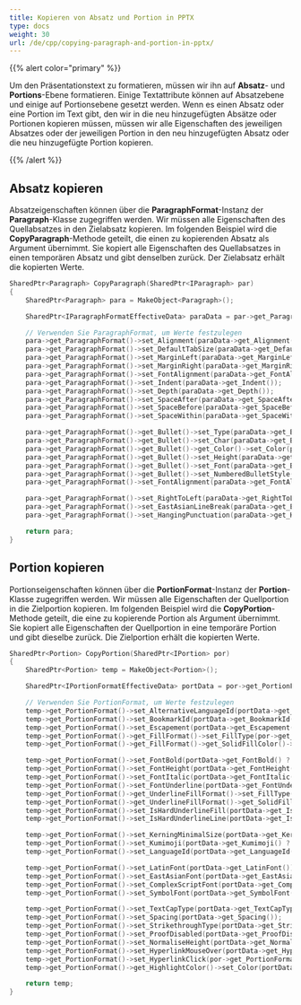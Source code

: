 ```yaml
---
title: Kopieren von Absatz und Portion in PPTX
type: docs
weight: 30
url: /de/cpp/copying-paragraph-and-portion-in-pptx/
---
```


{{% alert color="primary" %}} 

Um den Präsentationstext zu formatieren, müssen wir ihn auf **Absatz**- und **Portions**-Ebene formatieren. 
Einige Textattribute können auf Absatzebene und einige auf Portionsebene gesetzt werden. 
Wenn es einen Absatz oder eine Portion im Text gibt, den wir in die neu hinzugefügten Absätze oder Portionen kopieren müssen, müssen wir alle Eigenschaften des jeweiligen Absatzes oder der jeweiligen Portion in den neu hinzugefügten Absatz oder die neu hinzugefügte Portion kopieren.

{{% /alert %}} 

## **Absatz kopieren**
Absatzeigenschaften können über die **ParagraphFormat**-Instanz der **Paragraph**-Klasse zugegriffen werden. 
Wir müssen alle Eigenschaften des Quellabsatzes in den Zielabsatz kopieren. Im folgenden Beispiel wird die **CopyParagraph**-Methode geteilt, die einen zu kopierenden Absatz als Argument übernimmt. Sie kopiert alle Eigenschaften des Quellabsatzes in einen temporären Absatz und gibt denselben zurück. Der Zielabsatz erhält die kopierten Werte.

``` cpp
SharedPtr<Paragraph> CopyParagraph(SharedPtr<IParagraph> par)
{
	SharedPtr<Paragraph> para = MakeObject<Paragraph>();

	SharedPtr<IParagraphFormatEffectiveData> paraData = par->get_ParagraphFormat()->GetEffective();

	// Verwenden Sie ParagraphFormat, um Werte festzulegen
	para->get_ParagraphFormat()->set_Alignment(paraData->get_Alignment());
	para->get_ParagraphFormat()->set_DefaultTabSize(paraData->get_DefaultTabSize());
	para->get_ParagraphFormat()->set_MarginLeft(paraData->get_MarginLeft());
	para->get_ParagraphFormat()->set_MarginRight(paraData->get_MarginRight());
	para->get_ParagraphFormat()->set_FontAlignment(paraData->get_FontAlignment());
	para->get_ParagraphFormat()->set_Indent(paraData->get_Indent());
	para->get_ParagraphFormat()->set_Depth(paraData->get_Depth());
	para->get_ParagraphFormat()->set_SpaceAfter(paraData->get_SpaceAfter());
	para->get_ParagraphFormat()->set_SpaceBefore(paraData->get_SpaceBefore());
	para->get_ParagraphFormat()->set_SpaceWithin(paraData->get_SpaceWithin());

	para->get_ParagraphFormat()->get_Bullet()->set_Type(paraData->get_Bullet()->get_Type());
	para->get_ParagraphFormat()->get_Bullet()->set_Char(paraData->get_Bullet()->get_Char());
	para->get_ParagraphFormat()->get_Bullet()->get_Color()->set_Color(paraData->get_Bullet()->get_Color())  ;
	para->get_ParagraphFormat()->get_Bullet()->set_Height(paraData->get_Bullet()->get_Height()) ;
	para->get_ParagraphFormat()->get_Bullet()->set_Font(paraData->get_Bullet()->get_Font());
	para->get_ParagraphFormat()->get_Bullet()->set_NumberedBulletStyle(paraData->get_Bullet()->get_NumberedBulletStyle());
	para->get_ParagraphFormat()->set_FontAlignment(paraData->get_FontAlignment()) ;

	para->get_ParagraphFormat()->set_RightToLeft(paraData->get_RightToLeft() ? NullableBool::True : NullableBool::False);
	para->get_ParagraphFormat()->set_EastAsianLineBreak(paraData->get_EastAsianLineBreak() ? NullableBool::True : NullableBool::False);
	para->get_ParagraphFormat()->set_HangingPunctuation(paraData->get_HangingPunctuation() ? NullableBool::True : NullableBool::False);

	return para;
}
```

## **Portion kopieren**
Portionseigenschaften können über die **PortionFormat**-Instanz der **Portion**-Klasse zugegriffen werden. 
Wir müssen alle Eigenschaften der Quellportion in die Zielportion kopieren. Im folgenden Beispiel wird die **CopyPortion**-Methode geteilt, die eine zu kopierende Portion als Argument übernimmt. Sie kopiert alle Eigenschaften der Quellportion in eine temporäre Portion und gibt dieselbe zurück. Die Zielportion erhält die kopierten Werte.

``` cpp
SharedPtr<Portion> CopyPortion(SharedPtr<IPortion> por)
{
	SharedPtr<Portion> temp = MakeObject<Portion>();

	SharedPtr<IPortionFormatEffectiveData> portData = por->get_PortionFormat()->GetEffective();

	// Verwenden Sie PortionFormat, um Werte festzulegen
	temp->get_PortionFormat()->set_AlternativeLanguageId(portData->get_AlternativeLanguageId());
	temp->get_PortionFormat()->set_BookmarkId(portData->get_BookmarkId()) ;
	temp->get_PortionFormat()->set_Escapement(portData->get_Escapement()) ;
	temp->get_PortionFormat()->get_FillFormat()->set_FillType(por->get_PortionFormat()->get_FillFormat()->get_FillType());
	temp->get_PortionFormat()->get_FillFormat()->get_SolidFillColor()->set_Color(portData->get_FillFormat()->get_SolidFillColor()) ;

	temp->get_PortionFormat()->set_FontBold(portData->get_FontBold() ? NullableBool::True : NullableBool::False);
	temp->get_PortionFormat()->set_FontHeight(portData->get_FontHeight());
	temp->get_PortionFormat()->set_FontItalic(portData->get_FontItalic() ? NullableBool::True : NullableBool::False);
	temp->get_PortionFormat()->set_FontUnderline(portData->get_FontUnderline());
	temp->get_PortionFormat()->get_UnderlineFillFormat()->set_FillType(portData->get_UnderlineFillFormat()->get_FillType());
	temp->get_PortionFormat()->get_UnderlineFillFormat()->get_SolidFillColor()->set_Color(portData->get_UnderlineFillFormat()->get_SolidFillColor());
	temp->get_PortionFormat()->set_IsHardUnderlineFill(portData->get_IsHardUnderlineFill() ? NullableBool::True : NullableBool::False);
	temp->get_PortionFormat()->set_IsHardUnderlineLine(portData->get_IsHardUnderlineLine() ? NullableBool::True : NullableBool::False);

	temp->get_PortionFormat()->set_KerningMinimalSize(portData->get_KerningMinimalSize()) ;
	temp->get_PortionFormat()->set_Kumimoji(portData->get_Kumimoji() ? NullableBool::True : NullableBool::False);
	temp->get_PortionFormat()->set_LanguageId(portData->get_LanguageId());

	temp->get_PortionFormat()->set_LatinFont(portData->get_LatinFont()) ;
	temp->get_PortionFormat()->set_EastAsianFont(portData->get_EastAsianFont());
	temp->get_PortionFormat()->set_ComplexScriptFont(portData->get_ComplexScriptFont());
	temp->get_PortionFormat()->set_SymbolFont(portData->get_SymbolFont());

	temp->get_PortionFormat()->set_TextCapType(portData->get_TextCapType());
	temp->get_PortionFormat()->set_Spacing(portData->get_Spacing());
	temp->get_PortionFormat()->set_StrikethroughType(portData->get_StrikethroughType());
	temp->get_PortionFormat()->set_ProofDisabled(portData->get_ProofDisabled() ? NullableBool::True : NullableBool::False);
	temp->get_PortionFormat()->set_NormaliseHeight(portData->get_NormaliseHeight() ? NullableBool::True : NullableBool::False);
	temp->get_PortionFormat()->set_HyperlinkMouseOver(portData->get_HyperlinkMouseOver());
	temp->get_PortionFormat()->set_HyperlinkClick(por->get_PortionFormat()->get_HyperlinkClick());
	temp->get_PortionFormat()->get_HighlightColor()->set_Color(portData->get_HighlightColor());

	return temp;
}
```